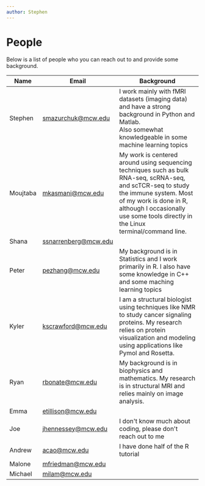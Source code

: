 ```yaml
---
author: Stephen
---
```


# People

Below is a list of people who you can reach out to and provide some background.

| Name | Email | Background |
|---|---|---|
| Stephen | smazurchuk@mcw.edu | I work mainly with fMRI datasets (imaging data) and have a strong background in Python and Matlab. <br>Also somewhat knowledgeable in some machine learning topics |
| Moujtaba | mkasmani@mcw.edu | My work is centered around using sequencing techniques such as bulk RNA-seq, scRNA-seq, and scTCR-seq to study the immune system. Most of my work is done in R, although I occasionally use some tools directly in the Linux terminal/command line. |
| Shana | ssnarrenberg@mcw.edu | |
| Peter | pezhang@mcw.edu | My background is in Statistics and I work primarily in R. I also have some knowledge in C++ and some maching learning topics |
| Kyler | kscrawford@mcw.edu | I am a structural biologist using techniques like NMR to study cancer signaling proteins. My research relies on protein visualization and modeling using applications like Pymol and Rosetta.
| Ryan | rbonate@mcw.edu | My background is in biophysics and mathematics. My research is in structural MRI and relies mainly on image analysis. |
| Emma | etillison@mcw.edu | |
| Joe | jhennessey@mcw.edu | I don't know much about coding, please don't reach out to me |
| Andrew | acao@mcw.edu | I have done half of the R tutorial |
|Malone|mfriedman@mcw.edu||
| Michael |milam@mcw.edu||

